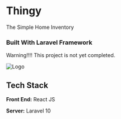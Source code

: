 # Thingy

The Simple Home Inventory

### Built With Laravel Framework

Warning!!!! This project is not yet completed.

![Logo](https://raw.githubusercontent.com/laravel/art/master/logo-lockup/5%20SVG/2%20CMYK/1%20Full%20Color/laravel-logolockup-cmyk-red.svg)

## Tech Stack

**Front End:** React JS

**Server:** Laravel 10
